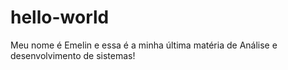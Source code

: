 # hello-world
Meu nome é Emelin e essa é a minha última matéria de Análise e desenvolvimento de sistemas! 
